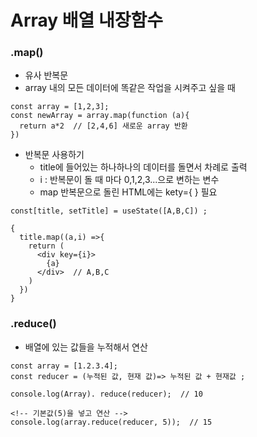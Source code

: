 # Array 배열 내장함수

### .map()
- 유사 반복문
- array 내의 모든 데이터에 똑같은 작업을 시켜주고 싶을 때

```
const array = [1,2,3];
const newArray = array.map(function (a){
  return a*2  // [2,4,6] 새로운 array 반환
})
```
- 반복문 사용하기
  - title에 들어있는 하나하나의 데이터를 돌면서 차례로 출력
  - i : 반복문이 돌 때 마다 0,1,2,3...으로 변하는 변수
  - map 반복문으로 돌린 HTML에는 kety={ } 필요
```
const[title, setTitle] = useState([A,B,C]) ;

{
  title.map((a,i) =>{
    return (
      <div key={i}>
        {a}
      </div>  // A,B,C 
    )
  })
}
```

### .reduce()

- 배열에 있는 값들을 누적해서 연산

```
const array = [1.2.3.4];
const reducer = (누적된 값, 현재 값)=> 누적된 값 + 현재값 ;

console.log(Array). reduce(reducer);  // 10

<!-- 기본값(5)을 넣고 연산 -->
console.log(array.reduce(reducer, 5));  // 15
  ```
